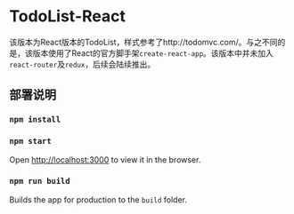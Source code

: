 # TodoList-React

该版本为React版本的TodoList，样式参考了http://todomvc.com/。与之不同的是，该版本使用了React的官方脚手架`create-react-app`。该版本中并未加入`react-router`及`redux`，后续会陆续推出。
## 部署说明

### `npm install`

### `npm start`

Open [http://localhost:3000](http://localhost:3000) to view it in the browser.

### `npm run build`

Builds the app for production to the `build` folder.<br>